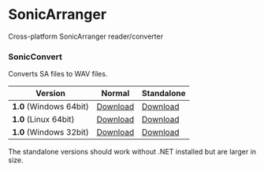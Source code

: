 # SonicArranger

Cross-platform SonicArranger reader/converter


### SonicConvert

Converts SA files to WAV files.

Version | Normal | Standalone
--- | --- | --- 
**1.0** (Windows 64bit) | [Download](https://github.com/Pyrdacor/SonicArranger/releases/download/v1.0/SonicConvert-Windows.zip) | [Download](https://github.com/Pyrdacor/SonicArranger/releases/download/v1.0/SonicConvert-Windows-Standalone.zip)
**1.0** (Linux 64bit) | [Download](https://github.com/Pyrdacor/SonicArranger/releases/download/v1.0/SonicConvert-Linux.tar.gz) | [Download](https://github.com/Pyrdacor/SonicArranger/releases/download/v1.0/SonicConvert-Linux-Standalone.tar.gz)
**1.0** (Windows 32bit) | [Download](https://github.com/Pyrdacor/SonicArranger/releases/download/v1.0/SonicConvert-Windows32Bit.zip) | [Download](https://github.com/Pyrdacor/SonicArranger/releases/download/v1.0/SonicConvert-Windows32Bit-Standalone.zip)

The standalone versions should work without .NET installed but are larger in size.